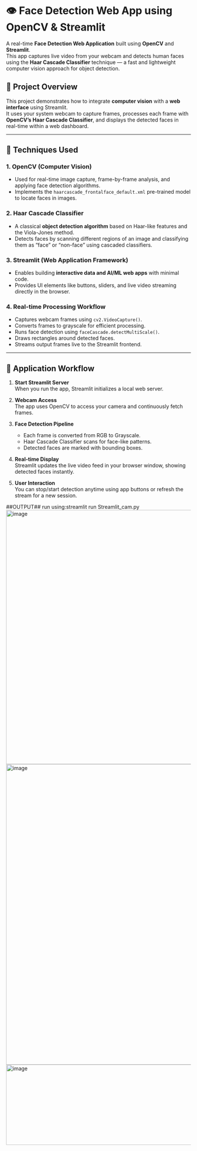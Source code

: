 # 👁️ Face Detection Web App using OpenCV & Streamlit

A real-time **Face Detection Web Application** built using **OpenCV** and **Streamlit**.  
This app captures live video from your webcam and detects human faces using the **Haar Cascade Classifier** technique — a fast and lightweight computer vision approach for object detection.


## 🚀 Project Overview

This project demonstrates how to integrate **computer vision** with a **web interface** using Streamlit.  
It uses your system webcam to capture frames, processes each frame with **OpenCV’s Haar Cascade Classifier**, and displays the detected faces in real-time within a web dashboard.

---

## 🧠 Techniques Used

### 1. **OpenCV (Computer Vision)**
- Used for real-time image capture, frame-by-frame analysis, and applying face detection algorithms.
- Implements the `haarcascade_frontalface_default.xml` pre-trained model to locate faces in images.

### 2. **Haar Cascade Classifier**
- A classical **object detection algorithm** based on Haar-like features and the Viola-Jones method.
- Detects faces by scanning different regions of an image and classifying them as “face” or “non-face” using cascaded classifiers.

### 3. **Streamlit (Web Application Framework)**
- Enables building **interactive data and AI/ML web apps** with minimal code.
- Provides UI elements like buttons, sliders, and live video streaming directly in the browser.

### 4. **Real-time Processing Workflow**
- Captures webcam frames using `cv2.VideoCapture()`.
- Converts frames to grayscale for efficient processing.
- Runs face detection using `faceCascade.detectMultiScale()`.
- Draws rectangles around detected faces.
- Streams output frames live to the Streamlit frontend.

---

## 🧩 Application Workflow

1. **Start Streamlit Server**  
   When you run the app, Streamlit initializes a local web server.

2. **Webcam Access**  
   The app uses OpenCV to access your camera and continuously fetch frames.

3. **Face Detection Pipeline**  
   - Each frame is converted from RGB to Grayscale.
   - Haar Cascade Classifier scans for face-like patterns.
   - Detected faces are marked with bounding boxes.

4. **Real-time Display**  
   Streamlit updates the live video feed in your browser window, showing detected faces instantly.

5. **User Interaction**  
   You can stop/start detection anytime using app buttons or refresh the stream for a new session.

##OUTPUT##
run using:streamlit run Streamlit_cam.py
<img width="688" height="693" alt="image" src="https://github.com/user-attachments/assets/72b8af6a-ff9c-4036-8003-152b292b2a7b" />
<img width="929" height="819" alt="image" src="https://github.com/user-attachments/assets/c467a187-c29f-4ea2-bfcd-806a70eddf6c" />
<img width="580" height="219" alt="image" src="https://github.com/user-attachments/assets/10005c44-6c2d-470e-a184-86bdbd23d11b" />




